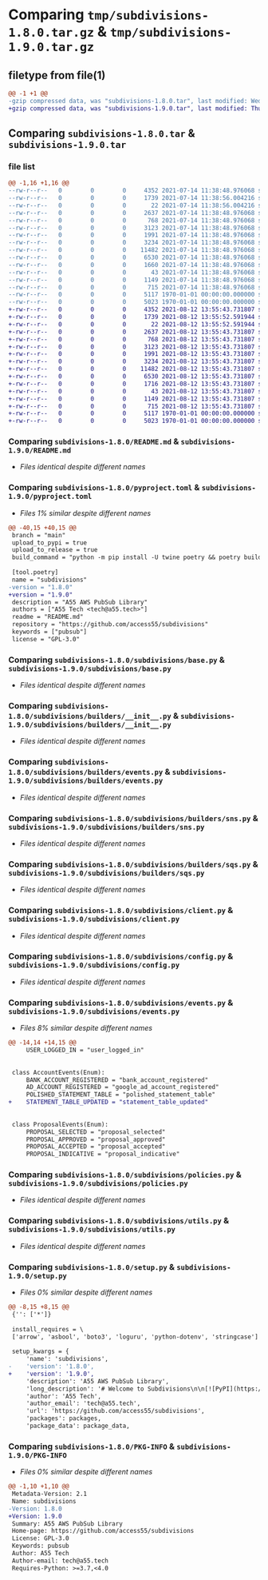 # Comparing `tmp/subdivisions-1.8.0.tar.gz` & `tmp/subdivisions-1.9.0.tar.gz`

## filetype from file(1)

```diff
@@ -1 +1 @@
-gzip compressed data, was "subdivisions-1.8.0.tar", last modified: Wed Jul 14 11:39:16 2021, max compression
+gzip compressed data, was "subdivisions-1.9.0.tar", last modified: Thu Aug 12 13:56:24 2021, max compression
```

## Comparing `subdivisions-1.8.0.tar` & `subdivisions-1.9.0.tar`

### file list

```diff
@@ -1,16 +1,16 @@
--rw-r--r--   0        0        0     4352 2021-07-14 11:38:48.976068 subdivisions-1.8.0/README.md
--rw-r--r--   0        0        0     1739 2021-07-14 11:38:56.004216 subdivisions-1.8.0/pyproject.toml
--rw-r--r--   0        0        0       22 2021-07-14 11:38:56.004216 subdivisions-1.8.0/subdivisions/__init__.py
--rw-r--r--   0        0        0     2637 2021-07-14 11:38:48.976068 subdivisions-1.8.0/subdivisions/base.py
--rw-r--r--   0        0        0      768 2021-07-14 11:38:48.976068 subdivisions-1.8.0/subdivisions/builders/__init__.py
--rw-r--r--   0        0        0     3123 2021-07-14 11:38:48.976068 subdivisions-1.8.0/subdivisions/builders/events.py
--rw-r--r--   0        0        0     1991 2021-07-14 11:38:48.976068 subdivisions-1.8.0/subdivisions/builders/sns.py
--rw-r--r--   0        0        0     3234 2021-07-14 11:38:48.976068 subdivisions-1.8.0/subdivisions/builders/sqs.py
--rw-r--r--   0        0        0    11482 2021-07-14 11:38:48.976068 subdivisions-1.8.0/subdivisions/client.py
--rw-r--r--   0        0        0     6530 2021-07-14 11:38:48.976068 subdivisions-1.8.0/subdivisions/config.py
--rw-r--r--   0        0        0     1660 2021-07-14 11:38:48.976068 subdivisions-1.8.0/subdivisions/events.py
--rw-r--r--   0        0        0       43 2021-07-14 11:38:48.976068 subdivisions-1.8.0/subdivisions/exceptions.py
--rw-r--r--   0        0        0     1149 2021-07-14 11:38:48.976068 subdivisions-1.8.0/subdivisions/policies.py
--rw-r--r--   0        0        0      715 2021-07-14 11:38:48.976068 subdivisions-1.8.0/subdivisions/utils.py
--rw-r--r--   0        0        0     5117 1970-01-01 00:00:00.000000 subdivisions-1.8.0/setup.py
--rw-r--r--   0        0        0     5023 1970-01-01 00:00:00.000000 subdivisions-1.8.0/PKG-INFO
+-rw-r--r--   0        0        0     4352 2021-08-12 13:55:43.731807 subdivisions-1.9.0/README.md
+-rw-r--r--   0        0        0     1739 2021-08-12 13:55:52.591944 subdivisions-1.9.0/pyproject.toml
+-rw-r--r--   0        0        0       22 2021-08-12 13:55:52.591944 subdivisions-1.9.0/subdivisions/__init__.py
+-rw-r--r--   0        0        0     2637 2021-08-12 13:55:43.731807 subdivisions-1.9.0/subdivisions/base.py
+-rw-r--r--   0        0        0      768 2021-08-12 13:55:43.731807 subdivisions-1.9.0/subdivisions/builders/__init__.py
+-rw-r--r--   0        0        0     3123 2021-08-12 13:55:43.731807 subdivisions-1.9.0/subdivisions/builders/events.py
+-rw-r--r--   0        0        0     1991 2021-08-12 13:55:43.731807 subdivisions-1.9.0/subdivisions/builders/sns.py
+-rw-r--r--   0        0        0     3234 2021-08-12 13:55:43.731807 subdivisions-1.9.0/subdivisions/builders/sqs.py
+-rw-r--r--   0        0        0    11482 2021-08-12 13:55:43.731807 subdivisions-1.9.0/subdivisions/client.py
+-rw-r--r--   0        0        0     6530 2021-08-12 13:55:43.731807 subdivisions-1.9.0/subdivisions/config.py
+-rw-r--r--   0        0        0     1716 2021-08-12 13:55:43.731807 subdivisions-1.9.0/subdivisions/events.py
+-rw-r--r--   0        0        0       43 2021-08-12 13:55:43.731807 subdivisions-1.9.0/subdivisions/exceptions.py
+-rw-r--r--   0        0        0     1149 2021-08-12 13:55:43.731807 subdivisions-1.9.0/subdivisions/policies.py
+-rw-r--r--   0        0        0      715 2021-08-12 13:55:43.731807 subdivisions-1.9.0/subdivisions/utils.py
+-rw-r--r--   0        0        0     5117 1970-01-01 00:00:00.000000 subdivisions-1.9.0/setup.py
+-rw-r--r--   0        0        0     5023 1970-01-01 00:00:00.000000 subdivisions-1.9.0/PKG-INFO
```

### Comparing `subdivisions-1.8.0/README.md` & `subdivisions-1.9.0/README.md`

 * *Files identical despite different names*

### Comparing `subdivisions-1.8.0/pyproject.toml` & `subdivisions-1.9.0/pyproject.toml`

 * *Files 1% similar despite different names*

```diff
@@ -40,15 +40,15 @@
 branch = "main"
 upload_to_pypi = true
 upload_to_release = true
 build_command = "python -m pip install -U twine poetry && poetry build"
 
 [tool.poetry]
 name = "subdivisions"
-version = "1.8.0"
+version = "1.9.0"
 description = "A55 AWS PubSub Library"
 authors = ["A55 Tech <tech@a55.tech>"]
 readme = "README.md"
 repository = "https://github.com/access55/subdivisions"
 keywords = ["pubsub"]
 license = "GPL-3.0"
```

### Comparing `subdivisions-1.8.0/subdivisions/base.py` & `subdivisions-1.9.0/subdivisions/base.py`

 * *Files identical despite different names*

### Comparing `subdivisions-1.8.0/subdivisions/builders/__init__.py` & `subdivisions-1.9.0/subdivisions/builders/__init__.py`

 * *Files identical despite different names*

### Comparing `subdivisions-1.8.0/subdivisions/builders/events.py` & `subdivisions-1.9.0/subdivisions/builders/events.py`

 * *Files identical despite different names*

### Comparing `subdivisions-1.8.0/subdivisions/builders/sns.py` & `subdivisions-1.9.0/subdivisions/builders/sns.py`

 * *Files identical despite different names*

### Comparing `subdivisions-1.8.0/subdivisions/builders/sqs.py` & `subdivisions-1.9.0/subdivisions/builders/sqs.py`

 * *Files identical despite different names*

### Comparing `subdivisions-1.8.0/subdivisions/client.py` & `subdivisions-1.9.0/subdivisions/client.py`

 * *Files identical despite different names*

### Comparing `subdivisions-1.8.0/subdivisions/config.py` & `subdivisions-1.9.0/subdivisions/config.py`

 * *Files identical despite different names*

### Comparing `subdivisions-1.8.0/subdivisions/events.py` & `subdivisions-1.9.0/subdivisions/events.py`

 * *Files 8% similar despite different names*

```diff
@@ -14,14 +14,15 @@
     USER_LOGGED_IN = "user_logged_in"
 
 
 class AccountEvents(Enum):
     BANK_ACCOUNT_REGISTERED = "bank_account_registered"
     AD_ACCOUNT_REGISTERED = "google_ad_account_registered"
     POLISHED_STATEMENT_TABLE = "polished_statement_table"
+    STATEMENT_TABLE_UPDATED = "statement_table_updated"
 
 
 class ProposalEvents(Enum):
     PROPOSAL_SELECTED = "proposal_selected"
     PROPOSAL_APPROVED = "proposal_approved"
     PROPOSAL_ACCEPTED = "proposal_accepted"
     PROPOSAL_INDICATIVE = "proposal_indicative"
```

### Comparing `subdivisions-1.8.0/subdivisions/policies.py` & `subdivisions-1.9.0/subdivisions/policies.py`

 * *Files identical despite different names*

### Comparing `subdivisions-1.8.0/subdivisions/utils.py` & `subdivisions-1.9.0/subdivisions/utils.py`

 * *Files identical despite different names*

### Comparing `subdivisions-1.8.0/setup.py` & `subdivisions-1.9.0/setup.py`

 * *Files 0% similar despite different names*

```diff
@@ -8,15 +8,15 @@
 {'': ['*']}
 
 install_requires = \
 ['arrow', 'asbool', 'boto3', 'loguru', 'python-dotenv', 'stringcase']
 
 setup_kwargs = {
     'name': 'subdivisions',
-    'version': '1.8.0',
+    'version': '1.9.0',
     'description': 'A55 AWS PubSub Library',
     'long_description': '# Welcome to Subdivisions\n\n[![PyPI](https://img.shields.io/pypi/v/subdivisions)](https://pypi.org/project/subdivisions/)\n[![Publish](https://github.com/access55/subdivisions/workflows/publish/badge.svg)](https://github.com/access55/subdivisions/actions)\n[![PyPI - Python Version](https://img.shields.io/pypi/pyversions/subdivisions)](https://www.python.org)\n[![Conventional Commits](https://img.shields.io/badge/Conventional%20Commits-1.0.0-yellow.svg)](https://conventionalcommits.org)\n[![Code style: black](https://img.shields.io/badge/code%20style-black-000000.svg)](https://github.com/psf/black)\n[![pre-commit](https://img.shields.io/badge/pre--commit-enabled-brightgreen?logo=pre-commit&logoColor=white)](https://github.com/pre-commit/pre-commit)\n\n[A55 Python library for PubSub Messaging](https://www.youtube.com/watch?v=EYYdQB0mkEU)\n\n### Install in Project\n\n```toml\n# pyproject.toml\n# Add in every project which will\n# receive or send messages\n[tool.subdivisions]\nsource_name = "ProjectName" # ex.: "Client-Manager"\n\n[tool.poetry.dependencies]\nsubdivisions = "*"\n```\nRun `poetry update`\n\n### Usage\n#### Send Messages\n```python\nfrom subdivisions.client import SubClient\nfrom subdivisions.events import UserEvents\n\nclient = SubClient()\nclient.topic = UserEvents.USER_REGISTERED\nclient.send({"foo": "bar"})\n```\n\n#### Receive Messages\n```python\nfrom subdivisions.client import SubClient\nfrom subdivisions.events import UserEvents\n\nclient = SubClient()\nclient.topic = UserEvents.USER_REGISTERED\nmessages = client.get_messages()\n# Process messages\nclient.delete_received_messages()  # use the ``from_dead_letter=True` to receive Dead Letter messages\n```\n\n#### Add new Topic\nTo avoid different names in different projects for the same topic, (i.e: "client_registered" and\n"customer_registered") please add new events using Python Enum on `subdivisions.event` module:\n\n```python\n# subdivisions.events\nfrom enum import unique, Enum\n\n@unique\nclass MyNewEvents(Enum):\n    MY_NEW_EVENT = "my_new_event"\n```\n\nThen upload a new pypi version, using the provided Github Actions workflows. This new topic will be created in AWS\n(Eventbridge Rules, SQS Queues and SNS topics) when you send his first new message.\n\n### AWS Credentials\n\nSubdivisions will use AWS default environment variables. If you need to define another credentials, use the following variables:\n\n```env\nSUBDIVISIONS_USE_AWS_ENV_VARS="false"\nSUBDIVISIONS_AWS_ACCESS_KEY_ID="your id"\nSUBDIVISIONS_AWS_SECRET_ACCESS_KEY="your key"\nSUBDIVISIONS_AWS_SESSION_TOKEN="your token" # optional\n```\n\n### Configuration\n\nConfigure subdivisions options in `pyproject.toml` file, inside `[tool.subdivisions]` table:\n\n```toml\n# pyproject.toml\n[tool.subdivisions]\naws_region = "us-east-1"            # AWS Region\npub_key = "alias/PubSubKey"         # KMS PubSubKey (must be created first)\nsqs_tags = []                       # SQS tags for new queues. Example [{"foo": "bar"}]\nqueue_prefix = ""                   # Prefix for new SQS queues\nqueue_suffix = ""                   # Suffix for new SQS queues\nqueue_max_receive_count = 1000      # SQS MaxReceiveCount setting\nsns_prefix = ""                     # Prefix for new SNS topics\nsns_suffix = ""                     # Suffix for new SNS topics\nsns_tags = []                       # SNS tags for new topics. Example [{"foo": "bar"}]\nevent_prefix = ""                   # Prefix for new Eventbride rules\nevent_suffix = ""                   # Suffix for new Eventbride rules\nevent_tags = []                     # Eventbridge tags for new rules. Example [{"foo": "bar"}]\nevent_bus = "default"               # Eventbridge Bus\nsource_name = ""                    # Eventbridge default source name. No default, must inform\nauto_create_new_topic = true        # Auto create new topic if not exists in Eventbridge\nauto_remove_from_queue = false      # Acknowledge first messages on receive\nuse_aws_env_vars = true             # Use AWS default env vars. If false append "SUBDIVISION_" on env vars. Example: "SUBDIVISION_AWS_ACCESS_KEY_ID"\ndefault_prefix = "a55"              # Default prefix for all sns, sqs and rule created\ndefault_suffix = ""                 # Default suffix for all sns, sqs and rule created\n```\n\nAll options above can be configured in environment variables. Just append `SUBDIVISIONS_` on name. Example: `SUBDIVISIONS_SOURCE_NAME="my_project"`\n',
     'author': 'A55 Tech',
     'author_email': 'tech@a55.tech',
     'url': 'https://github.com/access55/subdivisions',
     'packages': packages,
     'package_data': package_data,
```

### Comparing `subdivisions-1.8.0/PKG-INFO` & `subdivisions-1.9.0/PKG-INFO`

 * *Files 0% similar despite different names*

```diff
@@ -1,10 +1,10 @@
 Metadata-Version: 2.1
 Name: subdivisions
-Version: 1.8.0
+Version: 1.9.0
 Summary: A55 AWS PubSub Library
 Home-page: https://github.com/access55/subdivisions
 License: GPL-3.0
 Keywords: pubsub
 Author: A55 Tech
 Author-email: tech@a55.tech
 Requires-Python: >=3.7,<4.0
```

